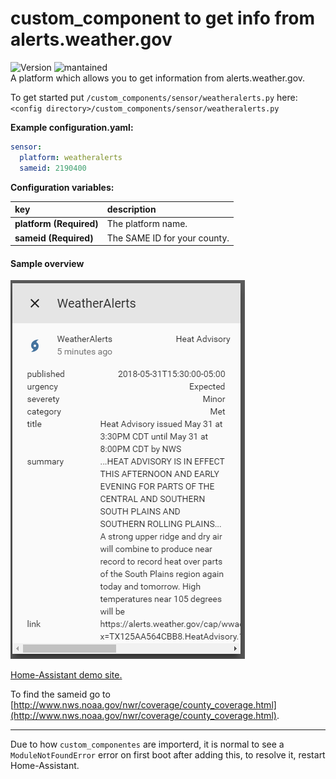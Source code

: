 # custom_component to get info from alerts.weather.gov
  
![Version](https://img.shields.io/badge/version-1.0.0-green.svg?style=for-the-badge) ![mantained](https://img.shields.io/maintenance/yes/2018.svg?style=for-the-badge)   
A platform which allows you to get information from alerts.weather.gov. 
  
To get started put `/custom_components/sensor/weatheralerts.py` here:  
`<config directory>/custom_components/sensor/weatheralerts.py`  
  
**Example configuration.yaml:**
```yaml
sensor:
  platform: weatheralerts
  sameid: 2190400
```
**Configuration variables:**  
  
key | description  
:--- | :---  
**platform (Required)** | The platform name.  
**sameid (Required)** | The SAME ID for your county.  
  
#### Sample overview
![Sample overview](overview.png)
  
[Home-Assistant demo site.](https://ha-test-weatheralerts.halfdecent.io)
  
To find the sameid go to [http://www.nws.noaa.gov/nwr/coverage/county_coverage.html](http://www.nws.noaa.gov/nwr/coverage/county_coverage.html).  
  
***
Due to how `custom_componentes` are importerd, it is normal to see a `ModuleNotFoundError` error on first boot after adding this, to resolve it, restart Home-Assistant.